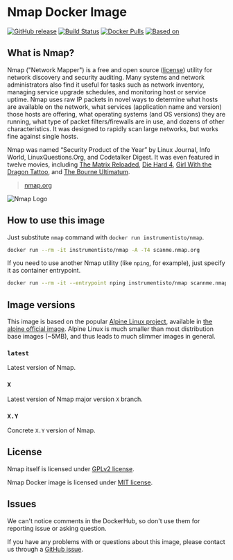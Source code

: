 Nmap Docker Image
=================

[![GitHub release](https://img.shields.io/github/release/instrumentisto/nmap-docker-image.svg)](https://hub.docker.com/r/instrumentisto/nmap/tags) [![Build Status](https://travis-ci.org/instrumentisto/nmap-docker-image.svg?branch=master)](https://travis-ci.org/instrumentisto/nmap-docker-image) [![Docker Pulls](https://img.shields.io/docker/pulls/instrumentisto/nmap.svg)](https://hub.docker.com/r/instrumentisto/nmap) [![Based on](https://img.shields.io/badge/based%20on-alpine-blue.svg)][12]




## What is Nmap?

Nmap ("Network Mapper") is a free and open source ([license][91]) utility for network discovery and security auditing. Many systems and network administrators also find it useful for tasks such as network inventory, managing service upgrade schedules, and monitoring host or service uptime. Nmap uses raw IP packets in novel ways to determine what hosts are available on the network, what services (application name and version) those hosts are offering, what operating systems (and OS versions) they are running, what type of packet filters/firewalls are in use, and dozens of other characteristics. It was designed to rapidly scan large networks, but works fine against single hosts.

Nmap was named “Security Product of the Year” by Linux Journal, Info World, LinuxQuestions.Org, and Codetalker Digest. It was even featured in twelve movies, including [The Matrix Reloaded][2], [Die Hard 4][3], [Girl With the Dragon Tattoo][4], and [The Bourne Ultimatum][5].

> [nmap.org](https://nmap.org)

![Nmap Logo](https://nmap.org/images/sitelogo.png)




## How to use this image

Just substitute `nmap` command with `docker run instrumentisto/nmap`.

```bash
docker run --rm -it instrumentisto/nmap -A -T4 scanme.nmap.org
```

If you need to use another Nmap utility (like `nping`, for example), just specify it as container entrypoint.

```bash
docker run --rm -it --entrypoint nping instrumentisto/nmap scannme.nmap.org
```




## Image versions

This image is based on the popular [Alpine Linux project][11], available in [the alpine official image][12]. Alpine Linux is much smaller than most distribution base images (~5MB), and thus leads to much slimmer images in general.


### `latest`

Latest version of Nmap.


### `X`

Latest version of Nmap major version `X` branch.


### `X.Y`

Concrete `X.Y` version of Nmap.




## License

Nmap itself is licensed under [GPLv2 license][91].

Nmap Docker image is licensed under [MIT license][90].




## Issues

We can't notice comments in the DockerHub, so don't use them for reporting issue or asking question.

If you have any problems with or questions about this image, please contact us through a [GitHub issue][10].





[2]: https://nmap.org/movies/#matrix
[3]: https://nmap.org/movies/#diehard4
[4]: https://nmap.org/movies/#gwtdt
[5]: https://nmap.org/movies/#bourne
[10]: https://github.com/instrumentisto/nmap-docker-image/issues
[11]: http://alpinelinux.org
[12]: https://hub.docker.com/_/alpine
[90]: https://github.com/instrumentisto/nmap-docker-image/blob/master/LICENSE.md
[91]: https://nmap.org/data/COPYING
